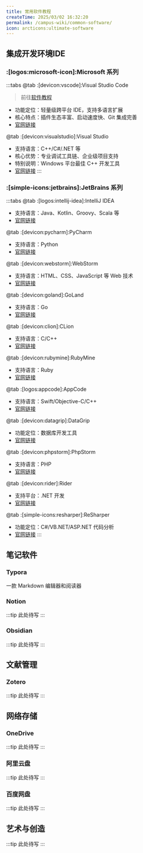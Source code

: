 ```yaml
---
title: 常用软件教程
createTime: 2025/03/02 16:32:20
permalink: /campus-wiki/common-software/
icon: arcticons:ultimate-software
---
```





## 集成开发环境IDE

### :[logos:microsoft-icon]:Microsoft 系列

:::tabs
@tab :[devicon:vscode]:Visual Studio Code
> 前往[软件教程](/campus-wiki/common-software/IDE/VSCode/)
- 功能定位：轻量级跨平台 IDE，支持多语言扩展
- 核心特点：插件生态丰富、启动速度快、Git 集成完善  
- [官网链接](https://code.visualstudio.com/)

@tab :[devicon:visualstudio]:Visual Studio
- 支持语言：C++/C#/.NET 等
- 核心优势：专业调试工具链、企业级项目支持  
- 特别说明：Windows 平台最佳 C++ 开发工具  
- [官网链接](https://visualstudio.microsoft.com/)
:::

### :[simple-icons:jetbrains]:JetBrains 系列

:::tabs
@tab :[logos:intellij-idea]:IntelliJ IDEA
- 支持语言：Java、Kotlin、Groovy、Scala 等
- [官网链接](https://www.jetbrains.com/idea/)

@tab :[devicon:pycharm]:PyCharm
- 支持语言：Python
- [官网链接](https://www.jetbrains.com/pycharm/)

@tab :[devicon:webstorm]:WebStorm
- 支持语言：HTML、CSS、JavaScript 等 Web 技术
- [官网链接](https://www.jetbrains.com/webstorm/)

@tab :[devicon:goland]:GoLand
- 支持语言：Go
- [官网链接](https://www.jetbrains.com/go/)

@tab :[devicon:clion]:CLion
- 支持语言：C/C++
- [官网链接](https://www.jetbrains.com/clion/)

@tab :[devicon:rubymine]:RubyMine
- 支持语言：Ruby
- [官网链接](https://www.jetbrains.com/ruby/)

@tab :[logos:appcode]:AppCode
- 支持语言：Swift/Objective-C/C++
- [官网链接](https://www.jetbrains.com/appcode/)

@tab :[devicon:datagrip]:DataGrip
- 功能定位：数据库开发工具
- [官网链接](https://www.jetbrains.com/datagrip/)

@tab :[devicon:phpstorm]:PhpStorm
- 支持语言：PHP
- [官网链接](https://www.jetbrains.com/phpstorm/)

@tab :[devicon:rider]:Rider
- 支持平台：.NET 开发
- [官网链接](https://www.jetbrains.com/rider/)

@tab :[simple-icons:resharper]:ReSharper
- 功能定位：C#/VB.NET/ASP.NET 代码分析
- [官网链接](https://www.jetbrains.com/resharper/)
:::

## 笔记软件

### Typora

<LinkCard icon="/icon/Typora.svg" href="/campus-wiki/common-softwares/note-softwares/typora/" title="Typora" >一款 Markdown 编辑器和阅读器</LinkCard>


### Notion

:::tip
此处待写
:::

### Obsidian
:::tip
此处待写
:::
## 文献管理

### Zotero
:::tip
此处待写
:::
## 网络存储

### OneDrive
:::tip
此处待写
:::
### 阿里云盘
:::tip
此处待写
:::
### 百度网盘
:::tip
此处待写
:::
## 艺术与创造
:::tip
此处待写
:::
